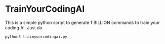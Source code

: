 # TrainYourCodingAI
This is a simple python script to generate 1 BILLION commands to train your coding AI. Just do-
```bash
python3 trainyourcodingai.py
